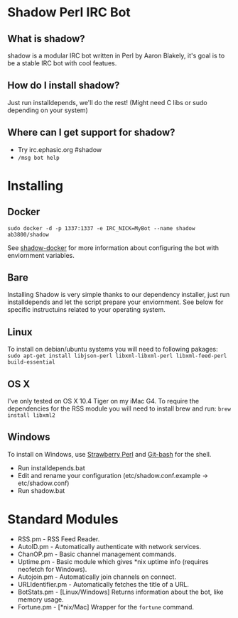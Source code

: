 # Shadow Perl IRC Bot

## What is shadow?
shadow is a modular IRC bot written in Perl by Aaron Blakely, it's goal is to be a stable IRC bot with cool featues.

## How do I install shadow?
  Just run installdepends, we'll do the rest! (Might need C libs or sudo depending on your system)

## Where can I get support for shadow?
  * Try irc.ephasic.org #shadow
  * `/msg bot help` 


# Installing

## Docker
    sudo docker -d -p 1337:1337 -e IRC_NICK=MyBot --name shadow ab3800/shadow

See [shadow-docker](https://github.com/ablakely/shadow) for more information about configuring the bot with enviornment variables.

## Bare
Installing Shadow is very simple thanks to our dependency installer, just run installdepends and let the script prepare your enviornment.  See below for specific instructuins related to your operating system.

## Linux
To install on debian/ubuntu systems you will need to following pakages:
`sudo apt-get install libjson-perl libxml-libxml-perl libxml-feed-perl build-essential`

## OS X
I've only tested on OS X 10.4 Tiger on my iMac G4.  To require the dependencies
for the RSS module you will need to install brew and run:
`brew install libxml2`

## Windows
To install on Windows, use [Strawberry Perl](https://strawberryperl.com) and [Git-bash](https://git-scm.com/download/win) for the shell.
  - Run installdepends.bat
  - Edit and rename your configuration (etc/shadow.conf.example -> etc/shadow.conf)
  - Run shadow.bat


# Standard Modules
* RSS.pm - RSS Feed Reader.
* AutoID.pm - Automatically authenticate with network services.
* ChanOP.pm - Basic channel management commands.
* Uptime.pm - Basic module which gives *nix uptime info (requires neofetch for Windows).
* Autojoin.pm - Automatically join channels on connect.
* URLIdentifier.pm - Automatically fetches the title of a URL.
* BotStats.pm - [Linux/Windows] Returns information about the bot, like memory usage.
* Fortune.pm - [*nix/Mac] Wrapper for the `fortune` command.
